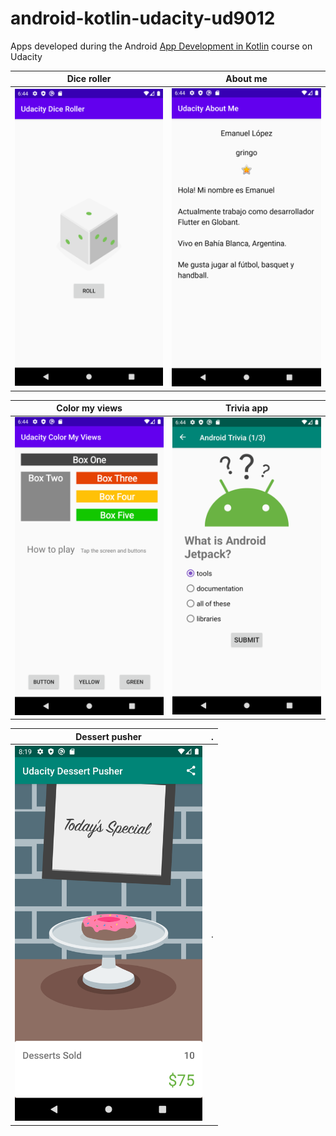 # android-kotlin-udacity-ud9012
Apps developed during the Android [App Development in Kotlin](https://www.udacity.com/course/developing-android-apps-with-kotlin--ud9012) course on Udacity

Dice roller | About me
--- | ---
<img src="android-kotlin-udacity-dice-roller.png" width="300" alt="Dice roller app screenshot"/> | <img src="android-kotlin-udacity-about-me.png" width="300" alt="About me app screenshot"/>

Color my views | Trivia app
--- | ---
<img src="android-kotlin-udacity-color-my-views.png" width="300" alt="Color my views app screenshot"/> | <img src="android-kotlin-udacity-trivia-app.png" width="300" alt="Trivia app app screenshot"/>

Dessert pusher | .
--- | ---
<img src="android-kotlin-udacity-dessert-pusher.png" width="300" alt="Dessert pusher app screenshot"/> | .